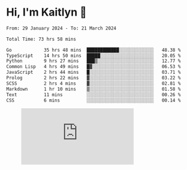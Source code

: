 # Hi, I'm Kaitlyn 👋
<!--START_SECTION:waka-->

```txt
From: 29 January 2024 - To: 21 March 2024

Total Time: 73 hrs 58 mins

Go            35 hrs 48 mins  ████████████░░░░░░░░░░░░░   48.38 %
TypeScript    14 hrs 50 mins  █████░░░░░░░░░░░░░░░░░░░░   20.05 %
Python        9 hrs 27 mins   ███▒░░░░░░░░░░░░░░░░░░░░░   12.77 %
Common Lisp   4 hrs 49 mins   █▓░░░░░░░░░░░░░░░░░░░░░░░   06.53 %
JavaScript    2 hrs 44 mins   █░░░░░░░░░░░░░░░░░░░░░░░░   03.71 %
Prolog        2 hrs 22 mins   ▓░░░░░░░░░░░░░░░░░░░░░░░░   03.22 %
SCSS          2 hrs 4 mins    ▓░░░░░░░░░░░░░░░░░░░░░░░░   02.81 %
Markdown      1 hr 10 mins    ▒░░░░░░░░░░░░░░░░░░░░░░░░   01.58 %
Text          11 mins         ░░░░░░░░░░░░░░░░░░░░░░░░░   00.26 %
CSS           6 mins          ░░░░░░░░░░░░░░░░░░░░░░░░░   00.14 %
```

<!--END_SECTION:waka-->

<figure><embed src="https://wakatime.com/share/@018d58bc-3d22-46c9-b2d7-4ed36fb8172d/243b5d9b-77cd-4133-89ff-dcc8f225fa18.svg"></embed></figure>
